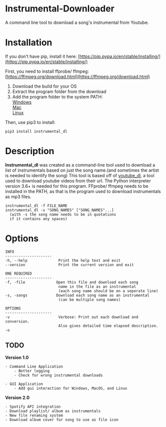# Instrumental-Downloader
A command line tool to download a song's instrumental from Youtube.


# Installation
If you don't have pip, install it here: 
[https://pip.pypa.io/en/stable/installing/](https://pip.pypa.io/en/stable/installing/)

First, you need to install ffprobe/ ffmpeg: 
[https://ffmpeg.org/download.html](https://ffmpeg.org/download.html)
  1) Download the build for your OS  
  2) Extract the program folder from the download  
  3) Add the program folder to the system PATH:  
       [Windows](https://helpdeskgeek.com/windows-10/add-windows-path-environment-variable/)  
       [Mac](https://medium.com/@imstudio/path-macos-best-practice-for-path-environment-variables-on-mac-os-35ec4076a486)  
       [Linux](https://unix.stackexchange.com/questions/26047/how-to-correctly-add-a-path-to-path)  
<p>Then, use pip3 to install:<p>

    pip3 install instrumental_dl

# Description

**Instrumental_dl** was created as a command-line tool used to download a list of instrumentals based on just the song name.(and sometimes the artist is needed to identify the song) This tool is based off of [youtube_dl](https://github.com/ytdl-org/youtube-dl), a tool used to download youtube videos from their url. The Python interpreter version 3.6+ is needed for this program. FFprobe/ ffmpeg needs to be installed in the PATH, as that is the program used to download instrumentals as mp3 files. 

    instrumental_dl -f FILE_NAME
    instrumental_dl -s "SONG_NAMES" ["SONG_NAMES"...]
      (with -s the song name needs to be in quotations
      if it contains any spaces)

# Options
    INFO
    ---------------------
    -h, --help              Print the help text and exit
    --version               Print the current version and exit
    
    ONE REQUIRED
    ---------------------
    -f, -file              Open this file and download each song
                            name in the file as an instrumental
                            (each song name should be on a seperate line)
    -s, -songs             Download each song name as an instrumental
                            (can be multiple song names)
    
    OPTIONS
    ---------------------
    -v                      Verbose: Print out each download and conversion.
                            Also gives detailed time elapsed description.
    -o

## TODO

**Version 1.0**

    - Command Line Application
        - Better logging
        - Check for wrong instrumental downloads
    
    - GUI Application
        - Add gui interaction for Windows, MacOS, and Linux

**Version 2.0**

    - Spotify API integration
    - Download playlist/ album as instrumentals
    - New file renaming system
    - Download album cover for song to use as file icon
